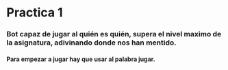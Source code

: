 <h1>Practica 1 </h1>
<h3>Bot capaz de jugar al quién es quién, supera el nivel maximo de la asignatura, adivinando donde nos han mentido.</h3>
<h4>Para empezar a jugar hay que usar al palabra jugar.</h4>
